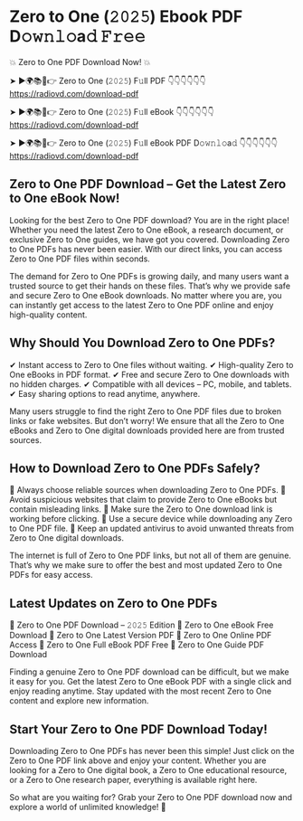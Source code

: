 # Zero to One (𝟸𝟶𝟸𝟻) Ebook PDF D𝚘𝚠𝚗𝚕𝚘a𝚍 𝙵𝚛𝚎𝚎

💥 Zero to One PDF Download Now! 💥

➤ ►🌍📚📱👉 Zero to One (𝟸𝟶𝟸𝟻) F𝚞ll PDF 👇👇👇👇👇👇
https://radiovd.com/download-pdf

➤ ►🌍📚📱👉 Zero to One (𝟸𝟶𝟸𝟻) F𝚞ll eBook 👇👇👇👇👇👇
https://radiovd.com/download-pdf

➤ ►🌍📚📱👉 Zero to One (𝟸𝟶𝟸𝟻) F𝚞ll eBook PDF D𝚘𝚠𝚗𝚕𝚘a𝚍 👇👇👇👇👇👇
https://radiovd.com/download-pdf

## Zero to One PDF Download – Get the Latest Zero to One eBook Now!

Looking for the best Zero to One PDF download? You are in the right place! Whether you need the latest Zero to One eBook, a research document, or exclusive Zero to One guides, we have got you covered. Downloading Zero to One PDFs has never been easier. With our direct links, you can access Zero to One PDF files within seconds.

The demand for Zero to One PDFs is growing daily, and many users want a trusted source to get their hands on these files. That’s why we provide safe and secure Zero to One eBook downloads. No matter where you are, you can instantly get access to the latest Zero to One PDF online and enjoy high-quality content.

## Why Should You Download Zero to One PDFs?

✔ Instant access to Zero to One files without waiting.
✔ High-quality Zero to One eBooks in PDF format.
✔ Free and secure Zero to One downloads with no hidden charges.
✔ Compatible with all devices – PC, mobile, and tablets.
✔ Easy sharing options to read anytime, anywhere.

Many users struggle to find the right Zero to One PDF files due to broken links or fake websites. But don’t worry! We ensure that all the Zero to One eBooks and Zero to One digital downloads provided here are from trusted sources.

## How to Download Zero to One PDFs Safely?

📌 Always choose reliable sources when downloading Zero to One PDFs.
📌 Avoid suspicious websites that claim to provide Zero to One eBooks but contain misleading links.
📌 Make sure the Zero to One download link is working before clicking.
📌 Use a secure device while downloading any Zero to One PDF file.
📌 Keep an updated antivirus to avoid unwanted threats from Zero to One digital downloads.

The internet is full of Zero to One PDF links, but not all of them are genuine. That’s why we make sure to offer the best and most updated Zero to One PDFs for easy access.

## Latest Updates on Zero to One PDFs

🔹 Zero to One PDF Download – 𝟸𝟶𝟸𝟻 Edition
🔹 Zero to One eBook Free Download
🔹 Zero to One Latest Version PDF
🔹 Zero to One Online PDF Access
🔹 Zero to One Full eBook PDF Free
🔹 Zero to One Guide PDF Download

Finding a genuine Zero to One PDF download can be difficult, but we make it easy for you. Get the latest Zero to One eBook PDF with a single click and enjoy reading anytime. Stay updated with the most recent Zero to One content and explore new information.

## Start Your Zero to One PDF Download Today!

Downloading Zero to One PDFs has never been this simple! Just click on the Zero to One PDF link above and enjoy your content. Whether you are looking for a Zero to One digital book, a Zero to One educational resource, or a Zero to One research paper, everything is available right here.

So what are you waiting for? Grab your Zero to One PDF download now and explore a world of unlimited knowledge! 🚀